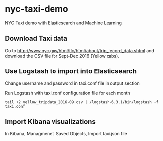 # nyc-taxi-demo
NYC Taxi demo with Elasticsearch and Machine Learning

## Download Taxi data
Go to http://www.nyc.gov/html/tlc/html/about/trip_record_data.shtml and download the CSV file for Sept-Dec 2016 (Yellow cabs).

## Use Logstash to import into Elasticsearch

Change username and password in taxi.conf file in output section

Run Logstash with taxi.conf configuration file for each month

```
tail +2 yellow_tripdata_2016-09.csv | /logstash-6.3.1/bin/logstash -f taxi.conf
```

## Import Kibana visualizations

In Kibana, Managmenet, Saved Objects, Import taxi.json file
